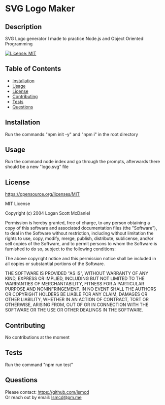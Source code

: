 # SVG Logo Maker

## Description

SVG Logo generator I made to practice Node.js and Object Oriented Programming

[![License: MIT](https://img.shields.io/badge/License-MIT-yellow.svg)](https://opensource.org/licenses/MIT)

## Table of Contents

- [Installation](#installation)
- [Usage](#usage)
- [License](#license)
- [Contributing](#contributing)
- [Tests](#tests)
- [Questions](#questions)

## Installation

Run the commands "npm init -y" and "npm i" in the root directory

## Usage

Run the command node index and go through the prompts, afterwards there should be a new "logo.svg" file

## License

<https://opensource.org/licenses/MIT>

MIT License

Copyright (c) 2004 Logan Scott McDaniel

Permission is hereby granted, free of charge, to any person obtaining a copy
of this software and associated documentation files (the "Software"), to deal
in the Software without restriction, including without limitation the rights
to use, copy, modify, merge, publish, distribute, sublicense, and/or sell
copies of the Software, and to permit persons to whom the Software is
furnished to do so, subject to the following conditions:

The above copyright notice and this permission notice shall be included in all
copies or substantial portions of the Software.

THE SOFTWARE IS PROVIDED "AS IS", WITHOUT WARRANTY OF ANY KIND, EXPRESS OR
IMPLIED, INCLUDING BUT NOT LIMITED TO THE WARRANTIES OF MERCHANTABILITY,
FITNESS FOR A PARTICULAR PURPOSE AND NONINFRINGEMENT. IN NO EVENT SHALL THE
AUTHORS OR COPYRIGHT HOLDERS BE LIABLE FOR ANY CLAIM, DAMAGES OR OTHER
LIABILITY, WHETHER IN AN ACTION OF CONTRACT, TORT OR OTHERWISE, ARISING FROM,
OUT OF OR IN CONNECTION WITH THE SOFTWARE OR THE USE OR OTHER DEALINGS IN THE
SOFTWARE.

## Contributing

No contributions at the moment

## Tests

Run the command "npm run test"

## Questions

Please contact: <https://github.com/lsmcd>  
Or reach out by email: <lsmcd@pm.me>
